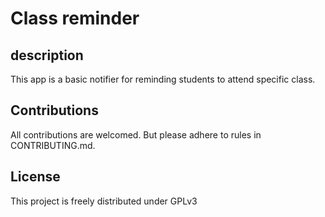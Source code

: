 # Class reminder

## description

This app is a basic notifier for reminding students to attend specific class.

## Contributions

All contributions are welcomed. But please adhere to rules in CONTRIBUTING.md.

## License

This project is freely distributed under GPLv3
